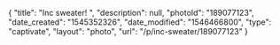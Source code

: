 {
    "title": "Inc sweater! ",
    "description": null,
    "photoId": "189077123",
    "date_created": "1545352326",
    "date_modified": "1546466800",
    "type": "captivate",
    "layout": "photo",
    "url": "\/p\/inc-sweater\/189077123"
}